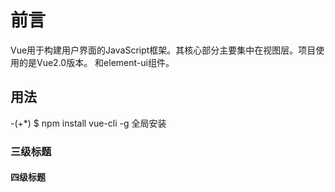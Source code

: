 # 前言
Vue用于构建用户界面的JavaScript框架。其核心部分主要集中在视图层。项目使用的是Vue2.0版本。
和element-ui组件。
## 用法
-(+*) $ npm install vue-cli -g 全局安装
### 三级标题
#### 四级标题
